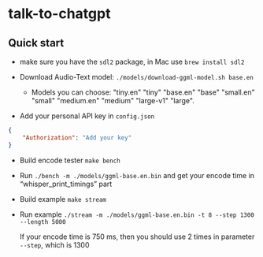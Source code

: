 # talk-to-chatgpt

## Quick start

- make sure you have the `sdl2` package, in Mac use `brew install sdl2`

- Download Audio-Text model: `./models/download-ggml-model.sh base.en`

  - Models you can choose: "tiny.en" "tiny" "base.en" "base" "small.en" "small" "medium.en" "medium" "large-v1" "large".

- Add your personal API key in `config.json`

```json
{
    "Authorization": "Add your key"
}
```

- Build encode tester `make bench`

- Run `./bench -m ./models/ggml-base.en.bin` and get your encode time in “whisper_print_timings” part 

- Build example  `make stream`

- Run example `./stream -m ./models/ggml-base.en.bin -t 8 --step 1300 --length 5000`

    If your encode time is 750 ms, then you should use 2 times in parameter `--step`, which is 1300


